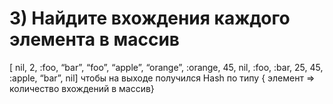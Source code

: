 # 3) Найдите вхождения каждого элемента в массив

[ nil, 2, :foo, “bar”, “foo”, “apple”, “orange”, :orange, 45, nil,
:foo, :bar, 25, 45, :apple, “bar”, nil]
чтобы на выходе получился Hash по типу { элемент => количество вхождений в
массив}
